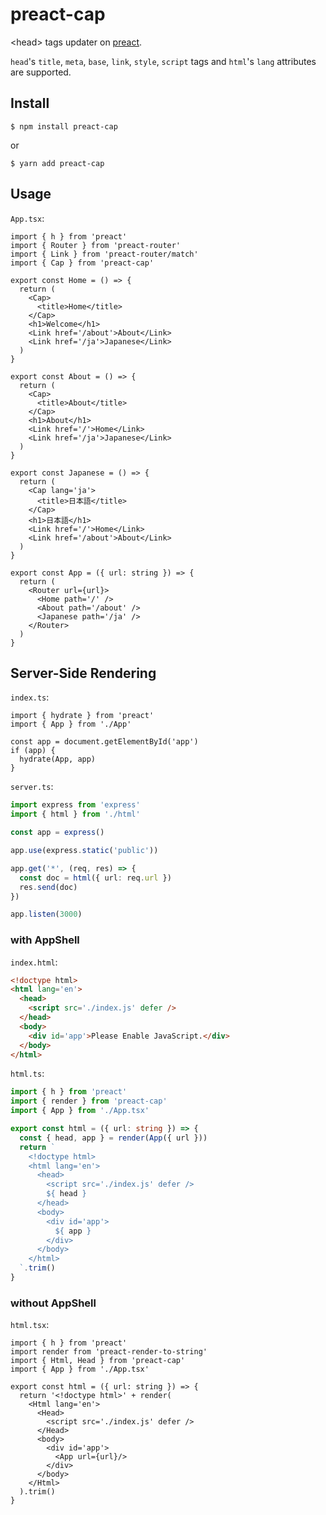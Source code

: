 # preact-cap

&lt;head> tags updater on [preact](https://github.com/preactjs/preact).

`head`'s `title`, `meta`, `base`, `link`, `style`, `script` tags and `html`'s `lang` attributes are supported.


## Install

```shell
$ npm install preact-cap
```
or
```shell
$ yarn add preact-cap
```

## Usage

`App.tsx`:
```tsx
import { h } from 'preact'
import { Router } from 'preact-router'
import { Link } from 'preact-router/match'
import { Cap } from 'preact-cap'

export const Home = () => {
  return (
    <Cap>
      <title>Home</title>
    </Cap>
    <h1>Welcome</h1>
    <Link href='/about'>About</Link>
    <Link href='/ja'>Japanese</Link>
  )
}

export const About = () => {
  return (
    <Cap>
      <title>About</title>
    </Cap>
    <h1>About</h1>
    <Link href='/'>Home</Link>
    <Link href='/ja'>Japanese</Link>
  )
}

export const Japanese = () => {
  return (
    <Cap lang='ja'>
      <title>日本語</title>
    </Cap>
    <h1>日本語</h1>
    <Link href='/'>Home</Link>
    <Link href='/about'>About</Link>
  )
}

export const App = ({ url: string }) => {
  return (
    <Router url={url}>
      <Home path='/' />
      <About path='/about' />
      <Japanese path='/ja' />
    </Router>
  )
}
```

## Server-Side Rendering

`index.ts`:
```tsx
import { hydrate } from 'preact'
import { App } from './App'

const app = document.getElementById('app')
if (app) {
  hydrate(App, app)
}
```

`server.ts`:
```ts
import express from 'express'
import { html } from './html'

const app = express()

app.use(express.static('public'))

app.get('*', (req, res) => {
  const doc = html({ url: req.url })
  res.send(doc)
})

app.listen(3000)
```

### with AppShell

`index.html`:
```html
<!doctype html>
<html lang='en'>
  <head>
    <script src='./index.js' defer />
  </head>
  <body>
    <div id='app'>Please Enable JavaScript.</div>
  </body>
</html>
```

`html.ts`:
```ts
import { h } from 'preact'
import { render } from 'preact-cap'
import { App } from './App.tsx'

export const html = ({ url: string }) => {
  const { head, app } = render(App({ url }))
  return `
    <!doctype html>
    <html lang='en'>
      <head>
        <script src='./index.js' defer />
        ${ head }
      </head>
      <body>
        <div id='app'>
          ${ app }
        </div>
      </body>
    </html>
  `.trim()
}
```

### without AppShell

`html.tsx`:
```tsx
import { h } from 'preact'
import render from 'preact-render-to-string'
import { Html, Head } from 'preact-cap'
import { App } from './App.tsx'

export const html = ({ url: string }) => {
  return '<!doctype html>' + render(
    <Html lang='en'>
      <Head>
        <script src='./index.js' defer />
      </Head>
      <body>
        <div id='app'>
          <App url={url}/>
        </div>
      </body>
    </Html>
  ).trim()
}
```
